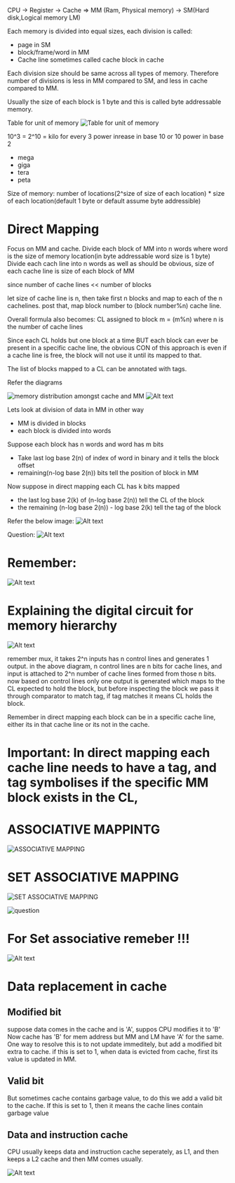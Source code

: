 CPU -> Register -> Cache => MM (Ram, Physical memory) -> SM(Hard disk,Logical memory LM)

Each memory is divided into equal sizes, each division is called:
- page in SM
- block/frame/word in MM
- Cache line sometimes called cache block in cache

Each division size should be same across all types of memory.
Therefore number of divisions is less in MM compared to SM, and less in cache compared to MM.

Usually the size of each block is 1 byte and this is called byte addressable memory.



Table for unit of memory
![Table for unit of memory](image.png)

10^3 = 2^10 = kilo
for every 3 power inrease in base 10 or 10 power in base 2
- mega
- giga
- tera
- peta




Size of memory: number of locations(2^size of size of each location) * size of each location(default 1 byte or default assume byte addressible)


# Direct Mapping
Focus on MM and cache.
Divide each block of MM into n words where word is the size of memory location(in byte addressable word size is 1 byte)
Divide each cach line into n words as well
as should be obvious, size of each cache line is size of  each block of MM

since number of cache lines << number of blocks

let size of cache line is n, then take first n blocks and map to each of the n cachelines.
post that, map block number to (block number%n) cache line.

Overall formula also becomes:
CL assigned to block m = (m%n) where n is the number of cache lines

Since each CL holds but one block at a time BUT each block can ever be present in a specific cache line, the obvious CON of this approach is even if a cache line is free, the block will not use it until its mapped to that.

The list of blocks mapped to a CL can be annotated with tags.


Refer the diagrams

![memory distribution amongst cache and MM](image-1.png)
![Alt text](image-2.png)



Lets look at division of data in MM in other way

- MM is divided in blocks
- each block is divided into words

Suppose each block has n words and word has m bits
- Take last log base 2(n) of index of word in binary and it tells the block offset
- remaining(n-log base 2(n)) bits tell the position of block in MM

Now suppose in direct mapping each CL has k bits mapped
- the last log base 2(k) of (n-log base 2(n)) tell the CL of the block
- the remaining (n-log base 2(n)) - log base 2(k) tell the tag of the block

Refer the below image:
![Alt text](image-3.png)

Question:
![Alt text](image-4.png)

# Remember: 
![Alt text](image-6.png)


# Explaining the  digital circuit for memory hierarchy
![Alt text](image-10.png)

remember mux, it takes 2^n inputs has n control lines and generates 1 output.
in the above diagram, n control lines are n bits for cache lines, and input is attached to 2^n number of cache lines formed from those n bits.
now based on control lines only one output is generated which maps to the CL expected to hold the block, but before inspecting the block we pass it through comparator to match tag, if tag matches it means CL holds the block.

Remember in direct mapping each block can be in a specific cache line, either its in that cache line or its not in the cache.

# Important: In direct mapping each cache line needs to have a tag, and tag symbolises if the specific MM block exists in the CL,

# ASSOCIATIVE MAPPINTG

![ASSOCIATIVE MAPPING](image-11.png)


# SET ASSOCIATIVE MAPPING

![SET ASSOCIATIVE MAPPING](image-12.png)

![question](image-13.png)

 # For Set associative remeber !!!
![Alt text](image-18.png)


# Data replacement in cache

## Modified bit
suppose data comes in the cache and is 'A', suppos CPU modifies it to 'B'
Now cache has 'B' for mem address but MM and LM have 'A' for the same.
One way to resolve this is to not update immeditely, but add a modified bit extra to cache.
if this is set to 1, when data is evicted from cache, first its value is updated in MM.

## Valid bit
But sometimes cache contains garbage value, to do this we add a valid bit to the cache.
If this is set to 1, then it means the cache lines contain garbage value

## Data and instruction cache
CPU usually keeps data and instruction cache seperately, as L1, and then keeps a L2 cache and then MM comes usually.

![Alt text](image-28.png)
